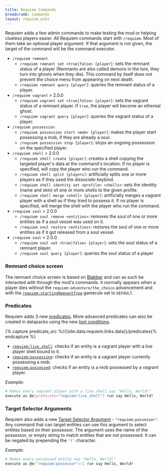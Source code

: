 ```yaml
---
title: Requiem Commands
breadcrumb: Commands
layout: requiem_wiki
---
```


Requiem adds a few admin commands to make testing the mod or helping clueless players easier.
All Requiem commands start with `/requiem`. Most of them take an optional player argument. If that argument is not given, the target of the command will be the command executor.

- `/requiem remnant`
    - `/requiem remnant set <true|false> [player]`: sets the remnant status of a player (Remnants are also called demons in the lore, they turn into ghosts when they die).
      This command by itself does not prevent the choice menu from appearing on next death.
    - `/requiem remnant query [player]`: queries the remnant status of a player.
- `/requiem vagrant` <span class="badge badge-secondary">&gt; 2.0.0</span>
    - `/requiem vagrant set <true|false> [player]`: sets the vagrant status of a remnant player. If `true`, the player will become an ethereal ghost.
    - `/requiem vagrant query [player]`: queries the vagrant status of a player.
- `/requiem possession`
    - `/requiem possession start <mob> [player]`: makes the player start possessing a mob, if they are already a soul.
    - `/requiem possession stop [player]`: stops an ongoing possession on the specified player.
- `/requiem shell` <span class="badge badge-secondary">&gt; 2.0.0</span>
    - `/requiem shell create [player]`: creates a shell copying the targeted player's data at the command's location. If no player is specified, will copy the player who run the command.
    - `/requiem shell split [players]`: artificially splits one or more players as if they used the *dissociate* keybind.
    - `/requiem shell identity set <profile> <shells>`: sets the identity (name and skin) of one or more shells to the given profile.
    - `/requiem shell merge <shell> [player]`: artificially merges a vagrant player with a shell as if they tried to possess it. If no player is specified, will merge the shell with the player who run the command.
- `/requiem soul` <span class="badge badge-secondary">&gt; 2.0.0</span>
    - `/requiem soul remove <entities>`: removes the soul of one or more entities as if a soul vessel was used on it.
    - `/requiem soul restore <entities>`: restores the soul of one or more entities as if it got released from a soul vessel.
- `/requiem soul` <span class="badge badge-danger">&lt; 2.0.0</span>
    - `/requiem soul set <true|false> [player]`: sets the soul status of a remnant player.
    - `/requiem soul query [player]`: queries the soul status of a player

### Remnant choice screen
The remnant choice screen is based on [Blabber](../blabber) and can as such be interacted with through the mod's commands.
It normally appears when a player dies without the `requiem:adventure/the_choice` advancement and with the 
[`requiem:startingRemnantType`](configuration#requiem-startingremnanttype) gamerule set to `DEFAULT`.

### Predicates

Requiem adds 3 new [predicates](https://minecraft.fandom.com/wiki/Predicate). More advanced predicates can also be created
in datapacks using the new [loot conditions](./configuration#loot-table-conditions).

{% capture predicate_src %}{{site.data.requiem.links.data}}/predicates{% endcapture %}

- [`requiem:live_shell`]({{predicate_src}}/live_shell.json): checks if an entity is a vagrant player with a live player shell bound to it.
- [`requiem:possessing`]({{predicate_src}}/possessing.json): checks if an entity is a vagrant player currently possessing a mob.
- [`requiem:possessed`]({{predicate_src}}/possessed.json): checks if an entity is a mob possessed by a vagrant player.

_Example:_
```bash
# Makes every vagrant player with a live shell say "Hello, World!"
execute as @e[predicate="requiem:live_shell"] run say Hello, World!
```

### Target Selector Arguments
Requiem also adds a new [Target Selector Argument](https://minecraft.gamepedia.com/Commands#Target_selector_arguments) - `"requiem:possessor"`.
Any command that can target entities can use this argument to select entities based on their possessor.
The argument uses the name of the possessor, or empty string to match entities that are not possessed.
It can be negated by prepending the `'!'` character.

_Example:_
```bash
# Makes every possessed entity say "Hello, World!"
execute as @e["requiem:possessor"=!] run say Hello, World!
```

